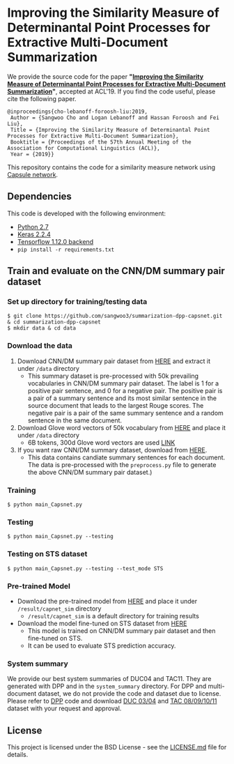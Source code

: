# Improving the Similarity Measure of Determinantal Point Processes for Extractive Multi-Document Summarization

We provide the source code for the paper **"[Improving the Similarity Measure of Determinantal Point Processes for Extractive Multi-Document Summarization](https://arxiv.org/abs/1906.00072)"**, accepted at ACL'19. If you find the code useful, please cite the following paper. 

    @inproceedings{cho-lebanoff-foroosh-liu:2019,
     Author = {Sangwoo Cho and Logan Lebanoff and Hassan Foroosh and Fei Liu},
     Title = {Improving the Similarity Measure of Determinantal Point Processes for Extractive Multi-Document Summarization},
     Booktitle = {Proceedings of the 57th Annual Meeting of the Association for Computational Linguistics (ACL)},
     Year = {2019}}

This repository contains the code for a similarity measure network using [Capsule network](https://github.com/XifengGuo/CapsNet-Keras).

## Dependencies
This code is developed with the following environment:
- [Python 2.7](https://www.anaconda.com/download/)
- [Keras 2.2.4](https://keras.io/)
- [Tensorflow 1.12.0 backend](https://www.tensorflow.org/install)
- `pip install -r requirements.txt`


## Train and evaluate on the CNN/DM summary pair dataset
### Set up directory for training/testing data
```
$ git clone https://github.com/sangwoo3/summarization-dpp-capsnet.git & cd summarization-dpp-capsnet
$ mkdir data & cd data
```

### Download the data
1. Download CNN/DM summary pair dataset from [HERE](https://drive.google.com/file/d/1GyvIHzoTat0xSZsdYJjocLji4eNnQ6NW/view?usp=sharing) and extract it under `/data` directory 
   * This summary dataset is pre-processed with 50k prevailing vocabularies in CNN/DM summary pair dataset. The label is 1 for a positive pair sentence, and 0 for a negative pair. The positive pair is a pair of a summary sentence and its most similar sentence in the source document that leads to the largest Rouge scores. The negative pair is a pair of the same summary sentence and a random sentence in the same document.
2. Download Glove word vectors of 50k vocabulary from [HERE](https://drive.google.com/file/d/1IpVT7LQ73_yqPYHaHHIAJ2iWPva0x2Uv/view?usp=sharing) and place it under `/data` directory
   * 6B tokens, 300d  Glove word vectors are used [LINK](http://nlp.stanford.edu/data/glove.6B.zip)
3. If you want raw CNN/DM summary dataset, download from [HERE](https://drive.google.com/file/d/1_c4AqnEct0HMg0VOWqupcO0_ijn-fJb0/view?usp=sharing). 
   * This data contains candiate summary sentences for each document. The data is pre-processed with the `preprocess.py` file to generate the above CNN/DM summary pair dataset.)

### Training
`$ python main_Capsnet.py`

### Testing
`$ python main_Capsnet.py --testing`

### Testing on STS dataset
`$ python main_Capsnet.py --testing --test_mode STS`

### Pre-trained Model
- Download the pre-trained model from [HERE](https://drive.google.com/file/d/11-Bc_BhBFRDTUWhM3ihiCm385GGkGWzZ/view?usp=sharing) and place it under `/result/capnet_sim` directory 
  - `/result/capnet_sim` is a default directory for training results
- Download the model fine-tuned on STS dataset from [HERE](https://drive.google.com/file/d/1LR6MncA2ViNVQqcMxxFR6fAYMUaoA6Rs/view?usp=sharing) 
  - This model is trained on CNN/DM summary pair dataset and then fine-tuned on STS.
  - It can be used to evaluate STS prediction accuracy.


### System summary
We provide our best system summaries of DUC04 and TAC11. They are generated with DPP and in the `system_summary` directory.
For DPP and multi-document dataset, we do not provide the code and dataset due to license. Please refer to [DPP](https://www.alexkulesza.com/) code and download [DUC 03/04](https://duc.nist.gov/) and [TAC 08/09/10/11](https://tac.nist.gov/data/index.html) dataset with your request and approval.

## License
This project is licensed under the BSD License - see the [LICENSE.md](LICENSE.md) file for details.


